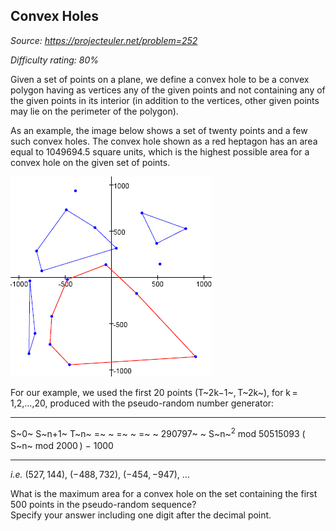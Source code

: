 Convex Holes
------------

*Source: https://projecteuler.net/problem=252*


*Difficulty rating: 80%*

Given a set of points on a plane, we define a convex hole to be a convex
polygon having as vertices any of the given points and not containing
any of the given points in its interior (in addition to the vertices,
other given points may lie on the perimeter of the polygon).

As an example, the image below shows a set of twenty points and a few
such convex holes. The convex hole shown as a red heptagon has an area
equal to 1049694.5 square units, which is the highest possible area for
a convex hole on the given set of points.

![](img/p252_convexhole.gif)

For our example, we used the first 20 points (T~2k−1~, T~2k~), for
k = 1,2,…,20, produced with the pseudo-random number generator:

  ------------------------ ------------------------ ------------------------
  S~0~                     S~n+1~                   T~n~
  =~ ~                     =~ ~                     =~ ~
  290797~ ~                S~n~<sup>2</sup> mod 50515093     ( S~n~ mod 2000 ) −
                                                    1000<sup> </sup>
  ------------------------ ------------------------ ------------------------

*i.e.* (527, 144), (−488, 732), (−454, −947), …

What is the maximum area for a convex hole on the set containing the
first 500 points in the pseudo-random sequence?\
 Specify your answer including one digit after the decimal point.
